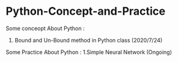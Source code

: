 # Python-Concept-and-Practice

Some conceopt About Python :
1. Bound and Un-Bound method in Python class (2020/7/24) 

Some Practice About Python :
1.Simple Neural Network (Ongoing)


